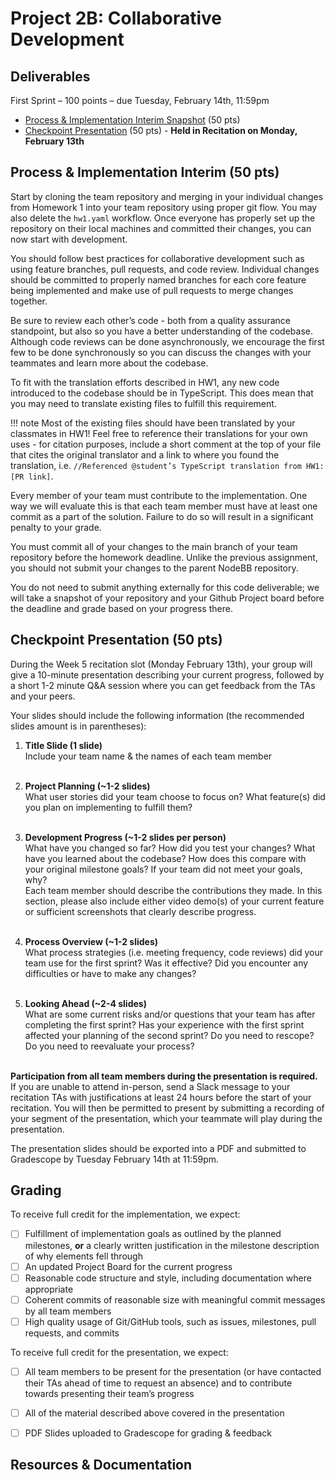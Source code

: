 # Project 2B: Collaborative Development

## Deliverables

First Sprint – 100 points – due Tuesday, February 14th, 11:59pm

- [Process & Implementation Interim Snapshot](#process--implementation-interim-50-pts) (50 pts)
- [Checkpoint Presentation](#checkpoint-presentation-50-pts) (50 pts) - **Held in Recitation on Monday, February 13th**


## Process & Implementation Interim (50 pts)

Start by cloning the team repository and merging in your individual changes from Homework 1 into your team repository using proper git flow. You may also delete the `hw1.yaml` workflow. Once everyone has properly set up the repository on their local machines and committed their changes, you can now start with development.

You should follow best practices for collaborative development such as using feature branches, pull requests, and code review. Individual changes should be committed to properly named branches for each core feature being implemented and make use of pull requests to merge changes together. 

Be sure to review each other’s code - both from a quality assurance standpoint, but also so you have a better understanding of the codebase. Although code reviews can be done asynchronously, we encourage the first few to be done synchronously so you can discuss the changes with your teammates and learn more about the codebase.

To fit with the translation efforts described in HW1, any new code introduced to the codebase should be in TypeScript. This does mean that you may need to translate existing files to fulfill this requirement.

!!! note
    Most of the existing files should have been translated by your classmates in HW1! Feel free to reference their translations for your own uses - for citation purposes, include a short comment at the top of your file that cites the original translator and a link to where you found the translation, i.e. `//Referenced @student’s TypeScript translation from HW1: [PR link]`.

Every member of your team must contribute to the implementation. One way we will evaluate this is that each team member must have at least one commit as a part of the solution. Failure to do so will result in a significant penalty to your grade.

You must commit all of your changes to the main branch of your team repository before the homework deadline. Unlike the previous assignment, you should not submit your changes to the parent NodeBB repository.

You do not need to submit anything externally for this code deliverable; we will take a snapshot of your repository and your Github Project board before the deadline and grade based on your progress there.


## Checkpoint Presentation (50 pts)

During the Week 5 recitation slot (Monday February 13th), your group will give a 10-minute presentation describing your current progress, followed by a short 1-2 minute Q&A session where you can get feedback from the TAs and your peers. 

Your slides should include the following information (the recommended slides amount is in parentheses):

1. **Title Slide (1 slide)** <br/>
Include your team name & the names of each team member<br/><br/>

2. **Project Planning (~1-2 slides)** <br/>
What user stories did your team choose to focus on? What feature(s) did you plan on implementing to fulfill them?<br/><br/>


3. **Development Progress (~1-2 slides per person)** <br/>
What have you changed so far? How did you test your changes? What have you learned about the codebase? How does this compare with your original milestone goals? If your team did not meet your goals, why? <br/>
Each team member should describe the contributions they made. In this section, please also include either video demo(s) of your current feature or sufficient screenshots that clearly describe progress.<br/><br/>

4. **Process Overview (~1-2 slides)** <br/>
What process strategies (i.e. meeting frequency, code reviews) did your team use for the first sprint? Was it effective? Did you encounter any difficulties or have to make any changes?<br/><br/>

5. **Looking Ahead (~2-4 slides)** <br/>
What are some current risks and/or questions that your team has after completing the first sprint? Has your experience with the first sprint affected your planning of the second sprint? Do you need to rescope? Do you need to reevaluate your process?<br/><br/>

**Participation from all team members during the presentation is required.** If you are unable to attend in-person, send a Slack message to your recitation TAs with justifications at least 24 hours before the start of your recitation. You will then be permitted to present by submitting a recording of your segment of the presentation, which your teammate will play during the presentation.

The presentation slides should be exported into a PDF and submitted to Gradescope by Tuesday February 14th at 11:59pm.


## Grading

To receive full credit for the implementation, we expect:

- [ ] Fulfillment of implementation goals as outlined by the planned milestones, **or** a clearly written justification in the milestone description of why elements fell through
- [ ] An updated Project Board for the current progress
- [ ] Reasonable code structure and style, including documentation where appropriate
- [ ] Coherent commits of reasonable size with meaningful commit messages by all team members
- [ ] High quality usage of Git/GitHub tools, such as issues, milestones, pull requests, and commits

To receive full credit for the presentation, we expect:

- [ ] All team members to be present for the presentation (or have contacted their TAs ahead of time to request an absence) and to contribute towards presenting their team’s progress
- [ ] All of the material described above covered in the presentation
- [ ] PDF Slides uploaded to Gradescope for grading & feedback


## Resources & Documentation
